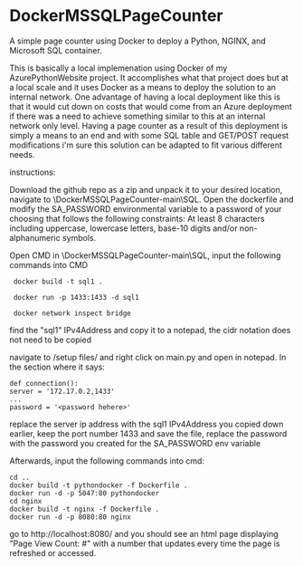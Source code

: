 # DockerMSSQLPageCounter
A simple page counter using Docker to deploy a Python, NGINX, and Microsoft SQL container.



This is basically a local implemenation using Docker of my AzurePythonWebsite project. It accomplishes what that project does but at a local scale and it uses Docker as a means to deploy the solution to an internal network.
One advantage of having a local deployment like this is that it would cut down on costs that would come from an Azure deployment if there was a need to achieve something similar to this at an internal network only level.
Having a page counter as a result of this deployment is simply a means to an end and with some SQL table and GET/POST request modifications i'm sure this solution can be adapted to fit various different needs.

instructions:

Download the github repo as a zip and unpack it to your desired location,
  navigate to \DockerMSSQLPageCounter-main\SQL.
  Open the dockerfile and modify the SA_PASSWORD environmental variable to a password of your choosing that follows the following constraints: 
  	At least 8 characters including uppercase, lowercase letters, base-10 digits and/or non-alphanumeric symbols.
	
  Open CMD in \DockerMSSQLPageCounter-main\SQL, input the following commands into CMD
  
     docker build -t sql1 .
     
     docker run -p 1433:1433 -d sql1
     
     docker network inspect bridge
   
find the "sql1" IPv4Address and copy it to a notepad, the cidr notation does not need to be copied
	 
navigate to /setup files/ and right click on main.py and open in notepad. In the section where it says: 

    def connection():
    server = '172.17.0.2,1433' 
    ...
    password = '<password hehere>'
    
replace the server ip address with the sql1 IPv4Address you copied down earlier, keep the port number 1433 and save the file,
        replace the password with the password you created for the SA_PASSWORD env variable
	
Afterwards, input the following commands into cmd:

    cd ..
    docker build -t pythondocker -f Dockerfile .
    docker run -d -p 5047:80 pythondocker
    cd nginx
    docker build -t nginx -f Dockerfile .
    docker run -d -p 8080:80 nginx
	
go to http://localhost:8080/ and you should see an html page displaying "Page View Count: #" with a number that updates every time the page is refreshed or accessed.
